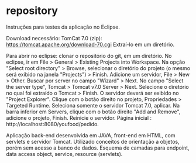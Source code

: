 # repository

Instruções para testes da aplicação no Eclipse.

Download necessário: TomCat 7.0 (zip):
https://tomcat.apache.org/download-70.cgi
Extraí-lo em um diretório.

Para abrir no eclipse: clonar o repositório do git, em um diretório. 
No eclipse, ir em File > General > Existing Projects into Workspace.
Na opção "Select root directory" > Browse, selecionar o diretório do projeto (o mesmo será exibido na janela "Projects") > Finish.
Adicione um servidor, File > New > Other. Buscar por server no campo "Wizard" > Next.
No campo "Select the server type", Tomcat > Tomcat v7.0 Server > Next.
Selecione o diretório no qual foi extraído o Tomcat > Finish. O servidor deverá ser exibido no "Project Explorer".
Clique com o botão direito no projeto, Propriedades > Targeted Runtime. Seleciona somente o servidor Tomcat 7.0, aplicar.
Na barra inferior em Servers, clique com o botão direito "Add and Remove", adicione o projeto, Finish.
Reinicie o servidor.
Página inicial : http://localhost:8080/youfood/pedido.

Aplicação back-end desenvolvida em JAVA, front-end em HTML, com servlets e servidor Tomcat. Utilizado conceitos de orientação a objetos, 
porém sem acesso a banco de dados. Esquema de camadas para endpoint, data access object, service, resource (servlets).



